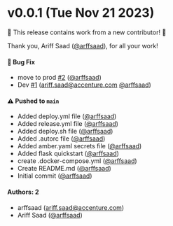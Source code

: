 # v0.0.1 (Tue Nov 21 2023)

:tada: This release contains work from a new contributor! :tada:

Thank you, Ariff Saad ([@arffsaad](https://github.com/arffsaad)), for all your work!

#### 🐛 Bug Fix

- move to prod [#2](https://github.com/arffsaad/spend-backend/pull/2) ([@arffsaad](https://github.com/arffsaad))
- Dev [#1](https://github.com/arffsaad/spend-backend/pull/1) (ariff.saad@accenture.com [@arffsaad](https://github.com/arffsaad))

#### ⚠️ Pushed to `main`

- Added deploy.yml file ([@arffsaad](https://github.com/arffsaad))
- Added release.yml file ([@arffsaad](https://github.com/arffsaad))
- Added deploy.sh file ([@arffsaad](https://github.com/arffsaad))
- Added .autorc file ([@arffsaad](https://github.com/arffsaad))
- Added amber.yaml secrets file ([@arffsaad](https://github.com/arffsaad))
- Added flask quickstart ([@arffsaad](https://github.com/arffsaad))
- create .docker-compose.yml ([@arffsaad](https://github.com/arffsaad))
- Create README.md ([@arffsaad](https://github.com/arffsaad))
- Initial commit ([@arffsaad](https://github.com/arffsaad))

#### Authors: 2

- arffsaad (ariff.saad@accenture.com)
- Ariff Saad ([@arffsaad](https://github.com/arffsaad))
